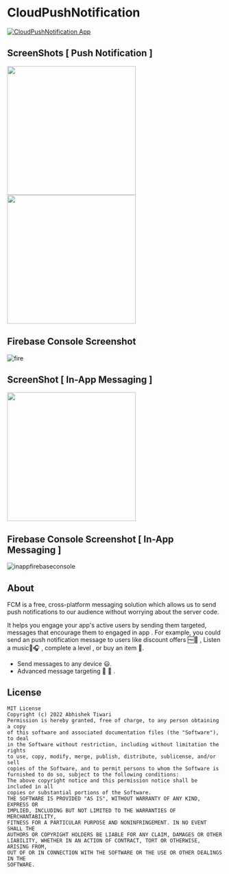 # CloudPushNotification



[![CloudPushNotification App](https://img.shields.io/badge/CloudPushNotification🚀-APK-red.svg?style=for-the-badge&logo=android)](https://github.com/AbhishekTiwariAndroid/CloudPushNotification/blob/master/app-debug.apk)

## ScreenShots [ Push Notification ]



 <img src="https://user-images.githubusercontent.com/42689087/177047271-8d815b97-b39f-4fce-bb96-c3f16c9bbd49.jpg" width="300"/>             <img src="https://user-images.githubusercontent.com/42689087/177047268-2259faea-5b26-4f26-bb7d-f28e5c8901c7.jpg" width="300"/>    



## Firebase Console Screenshot
![fire](https://user-images.githubusercontent.com/42689087/177047089-59a2017b-5590-48bd-9a0a-c0f4f87f2ac9.png)


## ScreenShot [ In-App Messaging ]
<img src="https://user-images.githubusercontent.com/42689087/177051921-52476802-7419-4040-8eec-c00a633b7068.png" width="300"/> 



## Firebase Console Screenshot [ In-App Messaging ]
![inappfirebaseconsole](https://user-images.githubusercontent.com/42689087/177052072-2b83c149-55a1-41fe-aab0-58aedc1e8cc2.png)






## About
FCM is a free, cross-platform messaging solution which allows us to send push notifications to our audience without worrying about the server code.

It helps you engage your app's active users by sending them targeted, messages that encourage them to engaged in app . For example, you could send an push notification message to users like discount offers 🆓🎁 , Listen a music🎵🎧 , complete a level , or buy an item 🛒. 
- Send messages to any device 😃. 
- Advanced message targeting 🎯 🚀 .



## License
```
MIT License
Copyright (c) 2022 Abhishek Tiwari
Permission is hereby granted, free of charge, to any person obtaining a copy
of this software and associated documentation files (the "Software"), to deal
in the Software without restriction, including without limitation the rights
to use, copy, modify, merge, publish, distribute, sublicense, and/or sell
copies of the Software, and to permit persons to whom the Software is
furnished to do so, subject to the following conditions:
The above copyright notice and this permission notice shall be included in all
copies or substantial portions of the Software.
THE SOFTWARE IS PROVIDED "AS IS", WITHOUT WARRANTY OF ANY KIND, EXPRESS OR
IMPLIED, INCLUDING BUT NOT LIMITED TO THE WARRANTIES OF MERCHANTABILITY,
FITNESS FOR A PARTICULAR PURPOSE AND NONINFRINGEMENT. IN NO EVENT SHALL THE
AUTHORS OR COPYRIGHT HOLDERS BE LIABLE FOR ANY CLAIM, DAMAGES OR OTHER
LIABILITY, WHETHER IN AN ACTION OF CONTRACT, TORT OR OTHERWISE, ARISING FROM,
OUT OF OR IN CONNECTION WITH THE SOFTWARE OR THE USE OR OTHER DEALINGS IN THE
SOFTWARE.
```
